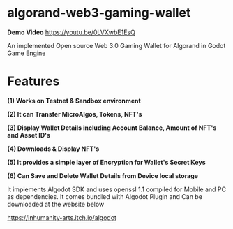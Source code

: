 # algorand-web3-gaming-wallet

**Demo Video** https://youtu.be/0LVXwbE1EsQ


An implemented Open source Web 3.0 Gaming Wallet for Algorand in Godot Game Engine 

# Features
**(1) Works on Testnet & Sandbox environment**

**(2) It can Transfer MicroAlgos, Tokens, NFT's** 

**(3) Display Wallet Details including Account Balance, Amount of NFT's and Asset ID's**

**(4) Downloads & Display NFT's** 

**(5) It provides a simple layer of Encryption for Wallet's Secret Keys**

**(6) Can Save and Delete Wallet Details from Device local storage**



It implements Algodot SDK and uses openssl 1.1 compiled for Mobile and PC as dependencies.
It comes bundled with Algodot Plugin and Can be downloaded at the website below

https://inhumanity-arts.itch.io/algodot

